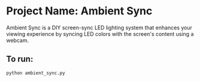 # Project Name: Ambient Sync

Ambient Sync is a DIY screen-sync LED lighting system that enhances your viewing experience by syncing LED colors with the screen's content using a webcam.

## To run:
```python
python ambient_sync.py
